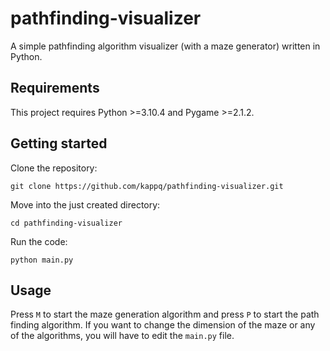 # pathfinding-visualizer
A simple pathfinding algorithm visualizer (with a maze generator) written in Python.

## Requirements
This project requires Python >=3.10.4 and Pygame >=2.1.2.

## Getting started
Clone the repository:
```
git clone https://github.com/kappq/pathfinding-visualizer.git
```
Move into the just created directory:
```
cd pathfinding-visualizer
```
Run the code:
```
python main.py
```

## Usage
Press `M` to start the maze generation algorithm and press `P` to start the path finding algorithm. If you want to change the dimension of the maze or any of the algorithms, you will have to edit the `main.py` file.
